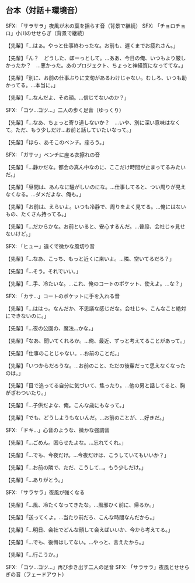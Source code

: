 <!--
character: 先輩
scene: 夜の公園、水辺、風静か
duration_target_min: 10
style: 疑似恋愛・対話＋日本語SFX
-->
## 台本（対話＋環境音）

SFX: 「サラサラ」夜風が木の葉を揺らす音（背景で継続）
SFX: 「チョロチョロ」小川のせせらぎ（背景で継続）

【先輩】「…はぁ。やっと仕事終わったな。お前も、遅くまでお疲れさん。」

【先輩】「ん？　どうした、ぼーっとして。…ああ、今日の俺、いつもより厳しかったか？　…悪かった。あのプロジェクト、ちょっと神経質になっててな。」

【先輩】「別に、お前の仕事ぶりに文句があるわけじゃない。むしろ、いつも助かってる。…本当に。」

【先輩】「…なんだよ、その顔。…信じてないのか？」

SFX: 「コツ…コツ…」二人の歩く足音（ゆっくり）

【先輩】「…なあ、ちょっと寄り道しないか？　…いや、別に深い意味はなくて。ただ、もう少しだけ…お前と話していたいなって。」

【先輩】「ほら、あそこのベンチ。座ろう。」

SFX: 「ガサッ」ベンチに座る衣擦れの音

【先輩】「…静かだな。都会の真ん中なのに、ここだけ時間が止まってるみたいだ。」

【先輩】「昼間は、あんなに騒がしいのにな。…仕事してると、つい周りが見えなくなる。…ダメだよな、俺も。」

【先輩】「お前は、えらいよ。いつも冷静で、周りをよく見てる。…俺にはないもの、たくさん持ってる。」

【先輩】「…だからかな。お前といると、安心するんだ。…普段、会社じゃ見せないけど。」

SFX: 「ヒュー」遠くで微かな風切り音

【先輩】「…なあ、こっち、もっと近くに来いよ。…隣、空いてるだろ？」

【先輩】「…そう。それでいい。」

【先輩】「…手、冷たいな。…これ、俺のコートのポケット、使えよ。…な？」

SFX: 「カサ…」コートのポケットに手を入れる音

【先輩】「…ははっ。なんだか、不思議な感じだな。会社じゃ、こんなこと絶対にできないのに。」

【先輩】「…夜の公園の、魔法…かな。」

【先輩】「なあ、聞いてくれるか。…俺、最近、ずっと考えてることがあって。」

【先輩】「仕事のことじゃない。…お前のことだ。」

【先輩】「いつからだろうな。…お前のこと、ただの後輩だって思えなくなったのは。」

【先輩】「目で追ってる自分に気づいて、焦ったり。…他の男と話してると、胸がざわついたり。」

【先輩】「…子供だよな、俺。こんな歳にもなって。」

【先輩】「でも、どうしようもないんだ。…お前のことが、…好きだ。」

SFX: 「ドキ…」心音のような、微かな強調音

【先輩】「…ごめん。困らせたよな。…忘れてくれ。」

【先輩】「…でも、今夜だけ。…今夜だけは、こうしていてもいいか？」

【先輩】「…お前の隣で、ただ、こうして…。もう少しだけ。」

【先輩】「…ありがとう。」

SFX: 「サラサラ」夜風が強くなる

【先輩】「…風、冷たくなってきたな。…風邪ひく前に、帰るか。」

【先輩】「送ってくよ。…当たり前だろ、こんな時間なんだから。」

【先輩】「…明日、会社でどんな顔して会えばいいか、今から考えてる。」

【先輩】「…でも、後悔はしてない。…やっと、言えたから。」

【先輩】「…行こうか。」

SFX: 「コツ…コツ…」再び歩き出す二人の足音
SFX: 「サラサラ」夜風とせせらぎの音（フェードアウト）
